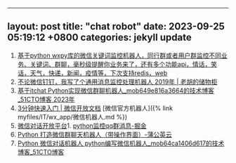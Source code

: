    ---
layout: post
title:  "chat robot"
date:   2023-09-25 05:19:12 +0800
categories: jekyll update
---
   1. [ 基于python wxpy库的微信关键词监控机器人，同行群或者用户群监控不同业务、关键词、群聊，毫秒级提醒你业务来了，还有多个功能api，情话，笑话，天气，快递，新闻，疫情等，下次支持redis，web]( https://github.com/lsm1103/wx_robot_keyword_monitoring ) 
   2. [不论微信钉钉，我写了个通用消息监控处理机器人 2019年 | 老胡的储物柜](https://www.howie6879.com/post/2019/10_monitor_os_notifications/)
   3. [基于itchat Python实现微信群聊机器人\_mob649e816a3664的技术博客\_51CTO博客 2023年](https://blog.51cto.com/u_16175523/6796671)  
   4. [3分钟快速入门 | 微信开放文档](https://developers.weixin.qq.com/doc/aispeech/platform/get-start.html)
   [微信官方机器人]({% link myfiles/IT/wx_app/微信机器人.md %})
   5. [微信对话开放平台](https://chatbot.weixin.qq.com/)1. [python监控qq群消息-掘金](https://juejin.cn/s/python%E7%9B%91%E6%8E%A7qq%E7%BE%A4%E6%B6%88%E6%81%AF)
   6. [Python 打造微信群聊天机器人（带操作界面）-蒲公英云](https://www.dandelioncloud.cn/article/details/1496060525720203265)
   7. [Python 微信对话机器人 python编写微信机器人\_mob64ca1406d617的技术博客\_51CTO博客](https://blog.51cto.com/u_16213644/7076964)
